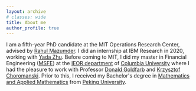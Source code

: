 ```yaml
---
layout: archive
# classes: wide
title: About me
author_profile: true
---
```



I am a fifth-year PhD candidate at the MIT Operations Research Center, advised by [Rahul Mazumder](http://www.mit.edu/~rahulmaz/). I did an internship at IBM Research in 2020, working with [Yada Zhu](https://researcher.watson.ibm.com/researcher/view.php?person=us-yzhu). Before coming to MIT, I did my master in Financial Engineering ([MSFE](https://msfe.ieor.columbia.edu/)) at the [IEOR department](https://ieor.columbia.edu/) of [Columbia University](https://www.columbia.edu/) where I had the pleasure to work with Professor [Donald Goldfarb](http://www.columbia.edu/~goldfarb/) and [Krzysztof Choromanski](https://www.engineering.columbia.edu/krzysztof-choromanski). Prior to this, I received my Bachelor's degree in [Mathematics and Applied Mathematics](https://www.math.pku.edu.cn/en/) from [Peking University](https://english.pku.edu.cn/). 



<!-- ## News -->

<!-- <script type="text/javascript" id="clustrmaps" src="//clustrmaps.com/map_v2.js?d=cn3fQ9Wb-snE-ir3BfO5aesZNAPtsJcryt6wWNOp210&cl=ffffff&w=a"></script> -->